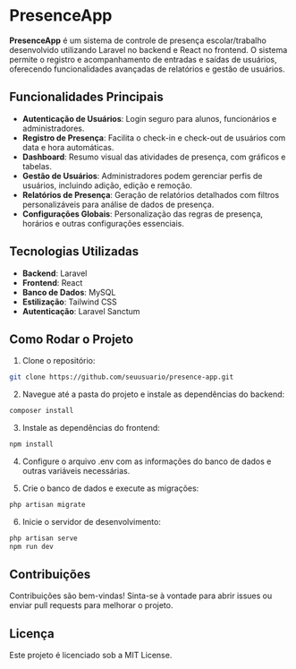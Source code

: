 # PresenceApp

**PresenceApp** é um sistema de controle de presença escolar/trabalho desenvolvido utilizando Laravel no backend e React no frontend. O sistema permite o registro e acompanhamento de entradas e saídas de usuários, oferecendo funcionalidades avançadas de relatórios e gestão de usuários.

## Funcionalidades Principais

- **Autenticação de Usuários**: Login seguro para alunos, funcionários e administradores.
- **Registro de Presença**: Facilita o check-in e check-out de usuários com data e hora automáticas.
- **Dashboard**: Resumo visual das atividades de presença, com gráficos e tabelas.
- **Gestão de Usuários**: Administradores podem gerenciar perfis de usuários, incluindo adição, edição e remoção.
- **Relatórios de Presença**: Geração de relatórios detalhados com filtros personalizáveis para análise de dados de presença.
- **Configurações Globais**: Personalização das regras de presença, horários e outras configurações essenciais.

## Tecnologias Utilizadas

- **Backend**: Laravel
- **Frontend**: React
- **Banco de Dados**: MySQL
- **Estilização**: Tailwind CSS
- **Autenticação**: Laravel Sanctum

## Como Rodar o Projeto

1. Clone o repositório:
```bash
git clone https://github.com/seuusuario/presence-app.git
```
2. Navegue até a pasta do projeto e instale as dependências do backend:
```bash
composer install
```
3. Instale as dependências do frontend:
```bash
npm install
```
4. Configure o arquivo .env com as informações do banco de dados e outras variáveis necessárias.
   
5. Crie o banco de dados e execute as migrações:
```bash
php artisan migrate
```
6. Inicie o servidor de desenvolvimento:
```bash
php artisan serve
npm run dev
```

## Contribuições
Contribuições são bem-vindas! Sinta-se à vontade para abrir issues ou enviar pull requests para melhorar o projeto.

## Licença
Este projeto é licenciado sob a MIT License.
